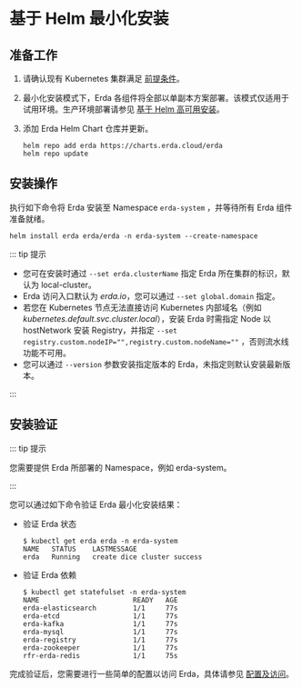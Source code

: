 # 基于 Helm 最小化安装

## 准备工作

1. 请确认现有 Kubernetes 集群满足 [前提条件](premise.md)。

2. 最小化安装模式下，Erda 各组件将全部以单副本方案部署。该模式仅适用于试用环境。生产环境部署请参见 [基于 Helm 高可用安装](helm-install-prod.md)。

3. 添加 Erda Helm Chart 仓库并更新。

   ```shell
   helm repo add erda https://charts.erda.cloud/erda
   helm repo update
   ```

## 安装操作

执行如下命令将 Erda 安装至 Namespace `erda-system` ，并等待所有 Erda 组件准备就绪。

```shell
helm install erda erda/erda -n erda-system --create-namespace
```

::: tip 提示

- 您可在安装时通过 `--set erda.clusterName` 指定 Erda 所在集群的标识，默认为 local-cluster。
- Erda 访问入口默认为 *erda.io*，您可以通过 `--set global.domain` 指定。
- 若您在 Kubernetes 节点无法直接访问 Kubernetes 内部域名（例如 *kubernetes.default.svc.cluster.local*），安装 Erda 时需指定 Node 以 hostNetwork 安装 Registry，并指定 `--set registry.custom.nodeIP="",registry.custom.nodeName=""` ，否则流水线功能不可用。
- 您可以通过 `--version` 参数安装指定版本的 Erda，未指定则默认安装最新版本。

:::

## 安装验证
::: tip 提示

您需要提供 Erda 所部署的 Namespace，例如 erda-system。

:::

您可以通过如下命令验证 Erda 最小化安装结果：

- 验证 Erda 状态

  ```shell
  $ kubectl get erda erda -n erda-system
  NAME   STATUS    LASTMESSAGE
  erda   Running   create dice cluster success
  ```

- 验证 Erda 依赖

  ```shell
  $ kubectl get statefulset -n erda-system
  NAME                       READY   AGE
  erda-elasticsearch         1/1     77s
  erda-etcd                  1/1     77s
  erda-kafka                 1/1     77s
  erda-mysql                 1/1     77s
  erda-registry              1/1     77s
  erda-zookeeper             1/1     77s
  rfr-erda-redis             1/1     75s
  ```

完成验证后，您需要进行一些简单的配置以访问 Erda，具体请参见 [配置及访问](configuration.md)。
